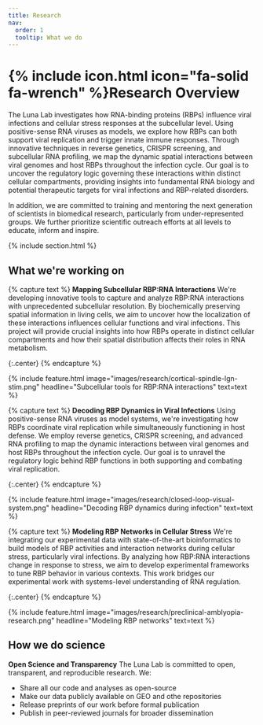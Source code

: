 ```yaml
---
title: Research
nav:
  order: 1
  tooltip: What we do
---
```


# {% include icon.html icon="fa-solid fa-wrench" %}Research Overview

The Luna Lab investigates how RNA-binding proteins (RBPs) influence viral infections and cellular stress responses at the subcellular level. Using positive-sense RNA viruses as models, we explore how RBPs can both support viral replication and trigger innate immune responses. Through innovative techniques in reverse genetics, CRISPR screening, and subcellular RNA profiling, we map the dynamic spatial interactions between viral genomes and host RBPs throughout the infection cycle. Our goal is to uncover the regulatory logic governing these interactions within distinct cellular compartments, providing insights into fundamental RNA biology and potential therapeutic targets for viral infections and RBP-related disorders.

In addition, we are committed to training and mentoring the next generation of scientists in biomedical research, particularly from under-represented groups. We further prioritize scientific outreach efforts at all levels to educate, inform and inspire.

{% include section.html %}

## What we're working on

{% capture text %}
**Mapping Subcellular RBP:RNA Interactions**
We're developing innovative tools to capture and analyze RBP:RNA interactions with unprecedented subcellular resolution. By biochemically preserving spatial information in living cells, we aim to uncover how the localization of these interactions influences cellular functions and viral infections. This project will provide crucial insights into how RBPs operate in distinct cellular compartments and how their spatial distribution affects their roles in RNA metabolism.


{:.center}
{% endcapture %}

{%
  include feature.html
  image="images/research/cortical-spindle-lgn-stim.png"
  headline="Subcellular tools for RBP:RNA interactions"
  text=text
%}

{% capture text %}
**Decoding RBP Dynamics in Viral Infections**
Using positive-sense RNA viruses as model systems, we're investigating how RBPs coordinate viral replication while simultaneously functioning in host defense. We employ reverse genetics, CRISPR screening, and advanced RNA profiling to map the dynamic interactions between viral genomes and host RBPs throughout the infection cycle. Our goal is to unravel the regulatory logic behind RBP functions in both supporting and combating viral replication.
<br>

{:.center}
{% endcapture %}

{%
  include feature.html
  image="images/research/closed-loop-visual-system.png"
  headline="Decoding RBP dynamics during infection"
  text=text
%}

{% capture text %}
**Modeling RBP Networks in Cellular Stress**
We're integrating our experimental data with state-of-the-art bioinformatics to build models of RBP activities and interaction networks during cellular stress, particularly viral infections. By analyzing how RBP:RNA interactions change in response to stress, we aim to develop experimental frameworks to tune RBP behavior in various  contexts. This work bridges our experimental work with systems-level understanding of RNA regulation.

{:.center}
{% endcapture %}

{%
  include feature.html
  image="images/research/preclinical-amblyopia-research.png"
  headline="Modeling RBP networks"
  text=text
%}

## How we do science

**Open Science and Transparency**
The Luna Lab is committed to open, transparent, and reproducible research. We:

- Share all our code and analyses as open-source
- Make our data publicly available on GEO and othe repositories
- Release preprints of our work before formal publication
- Publish in peer-reviewed journals for broader dissemination
